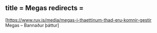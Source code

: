 title = Megas
redirects =
---

[https://www.ruv.is/media/megas-i-thaettinum-thad-eru-komnir-gestir Megas – Bannaður þáttur]